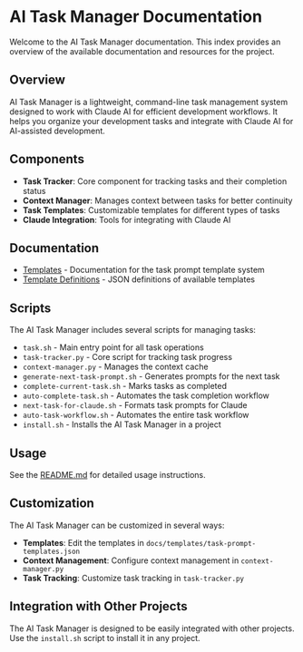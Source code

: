 # AI Task Manager Documentation

Welcome to the AI Task Manager documentation. This index provides an overview of the available documentation and resources for the project.

## Overview

AI Task Manager is a lightweight, command-line task management system designed to work with Claude AI for efficient development workflows. It helps you organize your development tasks and integrate with Claude AI for AI-assisted development.

## Components

- **Task Tracker**: Core component for tracking tasks and their completion status
- **Context Manager**: Manages context between tasks for better continuity
- **Task Templates**: Customizable templates for different types of tasks
- **Claude Integration**: Tools for integrating with Claude AI

## Documentation

- [Templates](templates/README.md) - Documentation for the task prompt template system
- [Template Definitions](templates/task-prompt-templates.json) - JSON definitions of available templates

## Scripts

The AI Task Manager includes several scripts for managing tasks:

- `task.sh` - Main entry point for all task operations
- `task-tracker.py` - Core script for tracking task progress
- `context-manager.py` - Manages the context cache
- `generate-next-task-prompt.sh` - Generates prompts for the next task
- `complete-current-task.sh` - Marks tasks as completed
- `auto-complete-task.sh` - Automates the task completion workflow
- `next-task-for-claude.sh` - Formats task prompts for Claude
- `auto-task-workflow.sh` - Automates the entire task workflow
- `install.sh` - Installs the AI Task Manager in a project

## Usage

See the [README.md](../README.md) for detailed usage instructions.

## Customization

The AI Task Manager can be customized in several ways:

- **Templates**: Edit the templates in `docs/templates/task-prompt-templates.json`
- **Context Management**: Configure context management in `context-manager.py`
- **Task Tracking**: Customize task tracking in `task-tracker.py`

## Integration with Other Projects

The AI Task Manager is designed to be easily integrated with other projects. Use the `install.sh` script to install it in any project.
